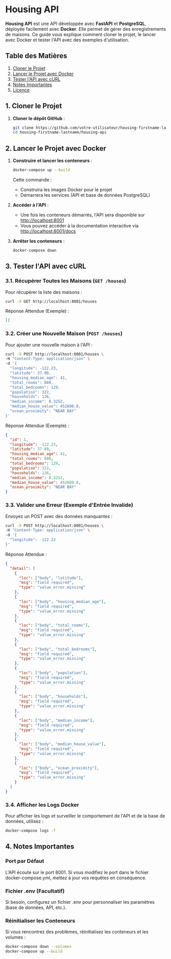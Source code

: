 # Housing API

**Housing API** est une API développée avec **FastAPI** et **PostgreSQL**, déployée facilement avec **Docker**. Elle permet de gérer des enregistrements de maisons. Ce guide vous explique comment cloner le projet, le lancer avec Docker et tester l'API avec des exemples d'utilisation.

## Table des Matières

1. [Cloner le Projet](#1-cloner-le-projet)
2. [Lancer le Projet avec Docker](#2-lancer-le-projet-avec-docker)
3. [Tester l'API avec cURL](#3-tester-lapi-avec-curl)
4. [Notes Importantes](#4-notes-importantes)
5. [Licence](#5-licence)

## 1. Cloner le Projet

1. **Cloner le dépôt GitHub** :
   ```bash
   git clone https://github.com/votre-utilisateur/housing-firstname-lastname.git
   cd housing-firstname-lastname/housing-api
   ```



## 2. Lancer le Projet avec Docker

1. **Construire et lancer les conteneurs** :
   ```bash
   docker-compose up --build
   ```
   
   Cette commande :
   - Construira les images Docker pour le projet
   - Démarrera les services (API et base de données PostgreSQL)

2. **Accéder à l'API** :
   - Une fois les conteneurs démarrés, l'API sera disponible sur [http://localhost:8001](http://localhost:8001)
   - Vous pouvez accéder à la documentation interactive via [http://localhost:8001/docs](http://localhost:8001/docs)

3. **Arrêter les conteneurs** :
   ```bash
   docker-compose down
   ```

## 3. Tester l'API avec cURL

### 3.1. Récupérer Toutes les Maisons (`GET /houses`)

Pour récupérer la liste des maisons :
```bash
curl -X GET http://localhost:8001/houses
```

Réponse Attendue (Exemple) :
```json
[]
```

### 3.2. Créer une Nouvelle Maison (`POST /houses`)

Pour ajouter une nouvelle maison à l'API :
```bash
curl -X POST http://localhost:8001/houses \
-H "Content-Type: application/json" \
-d '{
  "longitude": -122.23,
  "latitude": 37.88,
  "housing_median_age": 41,
  "total_rooms": 880,
  "total_bedrooms": 129,
  "population": 322,
  "households": 126,
  "median_income": 8.3252,
  "median_house_value": 452600.0,
  "ocean_proximity": "NEAR BAY"
}'
```

Réponse Attendue (Exemple) :
```json
{
  "id": 1,
  "longitude": -122.23,
  "latitude": 37.88,
  "housing_median_age": 41,
  "total_rooms": 880,
  "total_bedrooms": 129,
  "population": 322,
  "households": 126,
  "median_income": 8.3252,
  "median_house_value": 452600.0,
  "ocean_proximity": "NEAR BAY"
}
```

### 3.3. Valider une Erreur (Exemple d'Entrée Invalide)

Envoyez un POST avec des données manquantes :
```bash
curl -X POST http://localhost:8001/houses \
-H "Content-Type: application/json" \
-d '{
  "longitude": -122.23
}'
```

Réponse Attendue :
```json
{
  "detail": [
    {
      "loc": ["body", "latitude"],
      "msg": "field required",
      "type": "value_error.missing"
    },
    {
      "loc": ["body", "housing_median_age"],
      "msg": "field required",
      "type": "value_error.missing"
    },
    {
      "loc": ["body", "total_rooms"],
      "msg": "field required",
      "type": "value_error.missing"
    },
    {
      "loc": ["body", "total_bedrooms"],
      "msg": "field required",
      "type": "value_error.missing"
    },
    {
      "loc": ["body", "population"],
      "msg": "field required",
      "type": "value_error.missing"
    },
    {
      "loc": ["body", "households"],
      "msg": "field required",
      "type": "value_error.missing"
    },
    {
      "loc": ["body", "median_income"],
      "msg": "field required",
      "type": "value_error.missing"
    },
    {
      "loc": ["body", "median_house_value"],
      "msg": "field required",
      "type": "value_error.missing"
    },
    {
      "loc": ["body", "ocean_proximity"],
      "msg": "field required",
      "type": "value_error.missing"
    }
  ]
}
```

### 3.4. Afficher les Logs Docker

Pour afficher les logs et surveiller le comportement de l'API et de la base de données, utilisez :
```bash
docker-compose logs -f
```

## 4. Notes Importantes

### Port par Défaut
L'API écoute sur le port 8001. Si vous modifiez le port dans le fichier docker-compose.yml, mettez à jour vos requêtes en conséquence.

### Fichier .env (Facultatif)
Si besoin, configurez un fichier .env pour personnaliser les paramètres (base de données, API, etc.).

### Réinitialiser les Conteneurs
Si vous rencontrez des problèmes, réinitialisez les conteneurs et les volumes :
```bash
docker-compose down --volumes
docker-compose up --build
```

